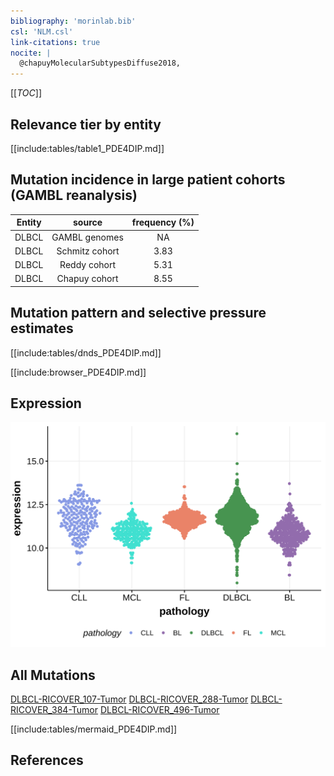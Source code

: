 ```yaml
---
bibliography: 'morinlab.bib'
csl: 'NLM.csl'
link-citations: true
nocite: |
  @chapuyMolecularSubtypesDiffuse2018, 
---
```

[[_TOC_]]


## Relevance tier by entity

[[include:tables/table1_PDE4DIP.md]]

## Mutation incidence in large patient cohorts (GAMBL reanalysis)

|Entity|source        |frequency (%)|
|:------:|:--------------:|:-------------:|
|DLBCL |GAMBL genomes |  NA         |
|DLBCL |Schmitz cohort|3.83         |
|DLBCL |Reddy cohort  |5.31         |
|DLBCL |Chapuy cohort |8.55         |

## Mutation pattern and selective pressure estimates

[[include:tables/dnds_PDE4DIP.md]]


[[include:browser_PDE4DIP.md]]

## Expression
![](images/gene_expression/PDE4DIP_by_pathology.svg)
<!-- ORIGIN: chapuyMolecularSubtypesDiffuse2018b -->
<!-- DLBCL: chapuyMolecularSubtypesDiffuse2018b -->

## All Mutations

[DLBCL-RICOVER_107-Tumor](https://bcgsc.ca/downloads/morinlab/GAMBL/Chapuy_2018/DLBCL-RICOVER_107-Tumor.html)
[DLBCL-RICOVER_288-Tumor](https://bcgsc.ca/downloads/morinlab/GAMBL/Chapuy_2018/DLBCL-RICOVER_288-Tumor.html)
[DLBCL-RICOVER_384-Tumor](https://bcgsc.ca/downloads/morinlab/GAMBL/Chapuy_2018/DLBCL-RICOVER_384-Tumor.html)
[DLBCL-RICOVER_496-Tumor](https://bcgsc.ca/downloads/morinlab/GAMBL/Chapuy_2018/DLBCL-RICOVER_496-Tumor.html)

[[include:tables/mermaid_PDE4DIP.md]]

## References

